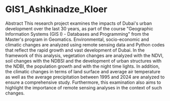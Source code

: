 # GIS1_Ashkinadze_Kloer

Abstract
This research project examines the impacts of Dubai's urban development over the last 30 years, as part of the course "Geographic Information Systems (GIS I) - Databases and Programming" from the Master's program in Geomatics. Environmental, socio-economic and climatic changes are analyzed using remote sensing data and Python codes that reflect the rapid growth and vast development of Dubai. In the framework of this analysis, vegetation changes are analyzed with the NDVI, soil changes with the NDBSI and the development of urban structures with the NDBI, the population growth and with the night time lights. In addition, the climatic changes in terms of land surface and average air temperature as well as the average precipitation between 1995 and 2024 are analyzed to ensure a comprehensive study. Furthermore, this examination also aims to highlight the importance of remote sensing analyses in the context of such changes.
